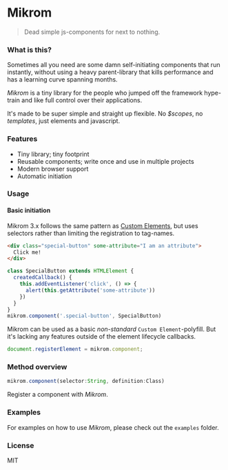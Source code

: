 # Mikrom
> Dead simple js-components for next to nothing.  

### What is this?
Sometimes all you need are some damn self-initiating components that run instantly, without using a heavy parent-library that kills performance and has a learning curve spanning months.  

_Mikrom_ is a tiny library for the people who jumped off the framework hype-train and like full control over their applications.  

It's made to be super simple and straight up flexible.
No _$scopes_, no _templates_, just elements and javascript.

### Features
  - Tiny library; tiny footprint
  - Reusable components; write once and use in multiple projects
  - Modern browser support
  - Automatic initiation

### Usage
#### Basic initiation
Mikrom 3.x follows the same pattern as [Custom Elements](https://developer.mozilla.org/en-US/docs/Web/Web_Components/Custom_Elements/Custom_Elements_with_Classes), but uses selectors rather than limiting the registration to tag-names.

```html
<div class="special-button" some-attribute="I am an attribute">
  Click me!
</div>
```

```javascript
class SpecialButton extends HTMLElement {
  createdCallback() {
    this.addEventListener('click', () => {
      alert(this.getAttribute('some-attribute'))
    })
  }
}
mikrom.component('.special-button', SpecialButton)
```

Mikrom can be used as a basic _non-standard_ `Custom Element`-polyfill. But it's lacking any features outside of the element lifecycle callbacks.
```javascript
document.registerElement = mikrom.component;
```

### Method overview
```javascript
mikrom.component(selector:String, definition:Class)
```
Register a component with _Mikrom_.

### Examples
For examples on how to use _Mikrom_, please check out the `examples` folder.

### License
MIT
